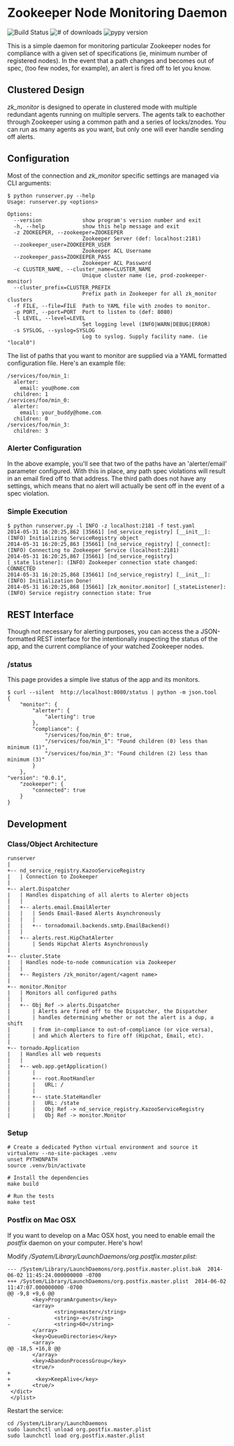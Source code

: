 # Zookeeper Node Monitoring Daemon

![Build Status](https://api.travis-ci.org/Nextdoor/zkmonitor.png?branch=master)
![# of downloads](https://pypip.in/d/zk_monitor/badge.png)
![pypy version](https://badge.fury.io/py/zk_monitor.png)


This is a simple daemon for monitoring particular Zookeeper nodes for
compliance with a given set of specifications (ie, minimum number of
registered nodes). In the event that a path changes and becomes out of
spec, (too few nodes, for example), an alert is fired off to let you know.

## Clustered Design

*zk_monitor* is designed to operate in clustered mode with multiple redundant
agents running on multiple servers. The agents talk to eachother through
Zookeeper using a common path and a series of locks/znodes. You can run as
many agents as you want, but only one will ever handle sending off alerts.

## Configuration

Most of the connection and *zk_monitor* specific settings are managed via
CLI arguments:

    $ python runserver.py --help
    Usage: runserver.py <options>
    
    Options:
      --version             show program's version number and exit
      -h, --help            show this help message and exit
      -z ZOOKEEPER, --zookeeper=ZOOKEEPER
                            Zookeeper Server (def: localhost:2181)
      --zookeeper_user=ZOOKEEPER_USER
                            Zookeeper ACL Username
      --zookeeper_pass=ZOOKEEPER_PASS
                            Zookeeper ACL Password
      -c CLUSTER_NAME, --cluster_name=CLUSTER_NAME
                            Unique cluster name (ie, prod-zookeeper-monitor)
      --cluster_prefix=CLUSTER_PREFIX
                            Prefix path in Zookeeper for all zk_monitor clusters
      -f FILE, --file=FILE  Path to YAML file with znodes to monitor.
      -p PORT, --port=PORT  Port to listen to (def: 8080)
      -l LEVEL, --level=LEVEL
                            Set logging level (INFO|WARN|DEBUG|ERROR)
      -s SYSLOG, --syslog=SYSLOG
                            Log to syslog. Supply facility name. (ie "local0")

The list of paths that you want to monitor are supplied via a YAML
formatted configuration file. Here's an example file:

    /services/foo/min_1:
      alerter:
        email: you@home.com
      children: 1
    /services/foo/min_0:
      alerter:
        email: your_buddy@home.com
      children: 0
    /services/foo/min_3:
      children: 3

### Alerter Configuration

In the above example, you'll see that two of the paths have an 'alerter/email'
parameter configured. With this in place, any path spec violations will result
in an email fired off to that address. The third path does not have any
settings, which means that no alert will actually be sent off in the event of
a spec violation.

### Simple Execution

    $ python runserver.py -l INFO -z localhost:2181 -f test.yaml
    2014-05-31 16:20:25,862 [35661] [nd_service_registry] [__init__]: (INFO) Initializing ServiceRegistry object
    2014-05-31 16:20:25,863 [35661] [nd_service_registry] [_connect]: (INFO) Connecting to Zookeeper Service (localhost:2181)
    2014-05-31 16:20:25,867 [35661] [nd_service_registry] [_state_listener]: (INFO) Zookeeper connection state changed: CONNECTED
    2014-05-31 16:20:25,868 [35661] [nd_service_registry] [__init__]: (INFO) Initialization Done!
    2014-05-31 16:20:25,868 [35661] [zk_monitor.monitor] [_stateListener]: (INFO) Service registry connection state: True

## REST Interface

Though not necessary for alerting purposes, you can access the a JSON-formatted
REST interface for the intentionally inspecting the status of the app, and
the current compliance of your watched Zookeeper nodes.

### /status

This page provides a simple live status of the app and its monitors.

    $ curl --silent  http://localhost:8080/status | python -m json.tool
    {
        "monitor": {
            "alerter": {
                "alerting": true
            },
            "compliance": {
                "/services/foo/min_0": true,
                "/services/foo/min_1": "Found children (0) less than minimum (1)",
                "/services/foo/min_3": "Found children (2) less than minimum (3)"
            }
        },
    "version": "0.0.1",
        "zookeeper": {
            "connected": true
        }
    }

## Development

### Class/Object Architecture

    runserver
    |
    +-- nd_service_registry.KazooServiceRegistry
    |   | Connection to Zookeeper
    |
    +-- alert.Dispatcher
    |   | Handles dispatching of all alerts to Alerter objects
    |   |
    |   +-- alerts.email.EmailAlerter
    |   |   | Sends Email-Based Alerts Asynchronously
    |   |   |
    |   |   +-- tornadomail.backends.smtp.EmailBackend()
    |   |
    |   +-- alerts.rest.HipChatAlerter
    |       | Sends Hipchat Alerts Asynchronously
    |
    +-- cluster.State
    |   | Handles node-to-node communication via Zookeeper
    |   |
    |   +-- Registers /zk_monitor/agent/<agent name>
    |
    +-- monitor.Monitor
    |   | Monitors all configured paths
    |   |
    |   +-- Obj Ref -> alerts.Dispatcher
    |       | Alerts are fired off to the Dispatcher, the Dispatcher
    |       | handles determining whether or not the alert is a dup, a shift
    |       | from in-compliance to out-of-compliance (or vice versa),
    |       | and which Alerters to fire off (Hipchat, Email, etc).
    |
    +-- tornado.Application
    |   | Handles all web requests
    |   |
    |   +-- web.app.getApplication()
    |       |
    |       +-- root.RootHandler
    |       |   URL: /
    |       |
    |       +-- state.StateHandler
    |       |   URL: /state
    |       |   Obj Ref -> nd_service_registry.KazooServiceRegistry
    |       |   Obj Ref -> monitor.Monitor

### Setup

    # Create a dedicated Python virtual environment and source it
    virtualenv --no-site-packages .venv
    unset PYTHONPATH
    source .venv/bin/activate

    # Install the dependencies
    make build

    # Run the tests
    make test


### Postfix on Mac OSX

If you want to develop on a Mac OSX host, you need to enable email the
*postfix* daemon on your computer. Here's how!

Modify */Syatem/Library/LaunchDaemons/org.postfix.master.plist*:

    --- /System/Library/LaunchDaemons/org.postfix.master.plist.bak	2014-06-02 11:45:24.000000000 -0700
    +++ /System/Library/LaunchDaemons/org.postfix.master.plist	2014-06-02 11:47:07.000000000 -0700
    @@ -9,8 +9,6 @@
            <key>ProgramArguments</key>
            <array>
                   <string>master</string>
    -              <string>-e</string>
    -              <string>60</string>
            </array>
            <key>QueueDirectories</key>
            <array>
    @@ -18,5 +16,8 @@
            </array>
            <key>AbandonProcessGroup</key>
            <true/>
    +
    +        <key>KeepAlive</key>
    +       <true/>
     </dict>
     </plist>

Restart the service:

    cd /System/Library/LaunchDaemons
    sudo launchctl unload org.postfix.master.plist 
    sudo launchctl load org.postfix.master.plist
